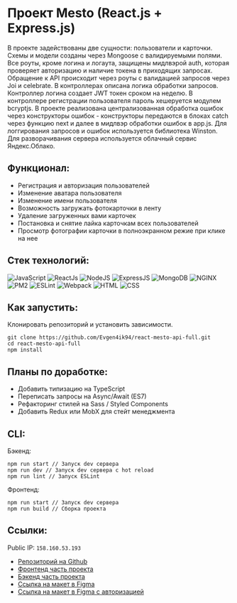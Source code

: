# Проект Mesto (React.js + Express.js)

В проекте задействованы две сущности: пользователи и карточки. Схемы и модели созданы через Mongoose с валидируемыми полями. Все роуты, кроме логина и логаута, защищены мидлвэрой auth, которая проверяет авторизацию и наличие токена в приходящих запросах. Обращение к API происходит через роуты с валидацией запросов через Joi и celebrate. В контроллерах описана логика обработки запросов. Контроллер логина создает JWT токен сроком на неделю. В контроллере регистрации пользователя пароль хешеруется модулем bcryptjs. В проекте реализована централизованная обработка ошибок через конструкторы ошибок - конструкторы передаются в блоках catch через функцию next и далее в мидлвэр обработки ошибок в app.js. Для логгирования запросов и ошибок используется библиотека Winston. Для разворачивания сервера используется облачный сервис Яндекс.Облако.



## Функционал:
- Регистрация и авторизация пользователей
- Изменение аватара пользователя 
- Изменение имени пользователя
- Возможность загружать фотокарточки в ленту
- Удаление загруженных вами карточек
- Постановка и снятие лайка карточкам всех пользователей
- Просмотр фотографии карточки в полноэкранном режие при клике на нее


## Стек технологий:
![JavaScript](https://img.shields.io/badge/-JavaScript-000?style=for-the-badge&logo=javascript)
![ReactJs](https://img.shields.io/badge/-React-000?style=for-the-badge&logo=react)
![NodeJS](https://img.shields.io/badge/-node.js-000?style=for-the-badge&logo=node.js)
![ExpressJS](https://img.shields.io/badge/-express.js-000?style=for-the-badge&logo=express)
![MongoDB](https://img.shields.io/badge/-MongoDB-000?style=for-the-badge&logo=mongodb)
![NGINX](https://img.shields.io/badge/-nginx-000?style=for-the-badge&logo=nginx)
![PM2](https://img.shields.io/badge/-pm2-000?style=for-the-badge&logo=pm2)
![ESLint](https://img.shields.io/badge/-eslint-000?style=for-the-badge&logo=eslint)
![Webpack](https://img.shields.io/badge/-webpack-000?style=for-the-badge&logo=webpack)
![HTML](https://img.shields.io/badge/-HTML-000?style=for-the-badge&logo=html5)
![CSS](https://img.shields.io/badge/-CSS-000?style=for-the-badge&logo=css3)


## Как запустить:
Клонировать репозиторий и установить зависимости.
```
git clone https://github.com/Evgen4ik94/react-mesto-api-full.git
cd react-mesto-api-full
npm install
```

## Планы по доработке:
- Добавить типизацию на TypeScript
- Переписать запросы на Async/Await (ES7)
- Рефакторинг стилей на Sass / Styled Components
- Добавить Redux или MobX для стейт менеджмента


## CLI:
Бэкенд:
```
npm run start // Запуск dev сервера
npm run dev // Запуск dev сервера с hot reload
npm run lint // Запуск ESLint
```
Фронтенд:
```
npm run start // Запуск dev сервера
npm run build // Сборка проекта
```

## Ссылки:
Public IP: `158.160.53.193`
* [Репозиторий на Github](https://github.com/Evgen4ik94/react-mesto-api-full)
* [Фронтенд часть проекта](https://mesto-exo.nomoredomains.icu)
* [Бэкенд часть проекта](https://api.mesto-exo.nomoredomains.icu)
* [Ссылка на макет в Figma](https://www.figma.com/file/2cn9N9jSkmxD84oJik7xL7/JavaScript.-Sprint-4?node-id=0%3A1)
* [Ссылка на макет в Figma с авторизацией](https://www.figma.com/file/5H3gsn5lIGPwzBPby9jAOo/JavaScript.-Sprint-12)


